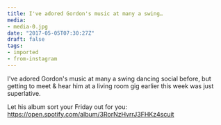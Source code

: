 ```yaml
---
title: I've adored Gordon's music at many a swing…
media:
- media-0.jpg
date: "2017-05-05T07:30:27Z"
draft: false
tags:
- imported
- from-instagram
---
```

I've adored Gordon's music at many a swing dancing social before, but getting to meet & hear him at a living room gig earlier this week was just superlative.



Let his album sort your Friday out for you: https://open.spotify.com/album/3RorNzHvrrJ3FHKz4scuit
